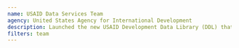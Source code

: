 ```yaml
---
name: USAID Data Services Team
agency: United States Agency for International Development
description: Launched the new USAID Development Data Library (DDL) that offers improved data access to USAID partners. This transparency drives collaboration between host countries, USAID staff, external partners, and the public and improves the usability and availability of data.
filters: team
---
```

